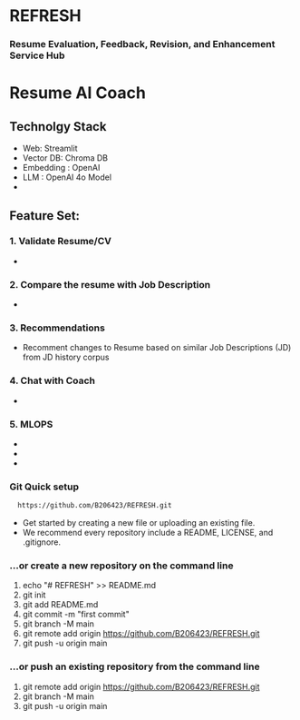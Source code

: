 # REFRESH 
### Resume Evaluation, Feedback, Revision, and Enhancement Service Hub

# Resume AI Coach

## Technolgy Stack 
- Web: Streamlit 
- Vector DB: Chroma DB
- Embedding : OpenAI
- LLM : OpenAI 4o Model
- 

## Feature Set: 

### 1. Validate Resume/CV
-

### 2. Compare the resume with Job Description
-

### 3. Recommendations 
- Recomment changes to Resume based on similar Job Descriptions (JD) from JD history corpus

### 4. Chat with Coach 
-

### 5. MLOPS
-
-
-




### Git Quick setup 

```bash
  https://github.com/B206423/REFRESH.git
```
	
- Get started by creating a new file or uploading an existing file. 
- We recommend every repository include a README, LICENSE, and .gitignore.

### …or create a new repository on the command line

1. echo "# REFRESH" >> README.md
2. git init
3. git add README.md
4. git commit -m "first commit"
5. git branch -M main
6. git remote add origin https://github.com/B206423/REFRESH.git
7. git push -u origin main

### …or push an existing repository from the command line

1. git remote add origin https://github.com/B206423/REFRESH.git
2. git branch -M main
3. git push -u origin main
